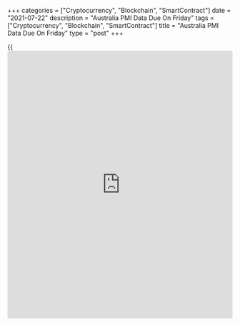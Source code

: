 +++
categories = ["Cryptocurrency", "Blockchain", "SmartContract"]
date = "2021-07-22"
description = "Australia PMI Data Due On Friday"
tags = ["Cryptocurrency", "Blockchain", "SmartContract"]
title = "Australia PMI Data Due On Friday"
type = "post"
+++

{{<iframe id="large-banner" src="https://www.bounty.group/#slide=14.0" width="100%" height="600" scrolling="no" style="border: 0px solid rgb(216, 221, 230); border-radius: 3px;">}}

Australia will on Friday see flash July results for the manufacturing,
services and composite indexes from Markit Economics, highlighting a
modest day for Asia-Pacific economic activity. In June, their scores
were 58.6, 56.0 and 56.1, respectively.

Singapore will release June figures for inflation, with forecasts
suggesting an overall rate of 2.5 percent on year - up from 2.4 percent
in May. Core CPI is called higher by an annual 0.9 percent, up from 0.8
percent in the previous month.

Taiwan will provide June numbers for industrial production and retail
sales. In May, industrial output was up 16.51 percent on year and retail
sales gained an annual 2.8 percent.

Finally, the [markets][1] in Japan are closed on Friday for Sports Day
and will re-open on Monday.

For comments and feedback [contact](https://www.playgroundfx.com/contact/): editorial@rtt[news](https://www.letsplayfx.com/blog/forex-news-website/).com

[Economic News][2]

 **What parts of the world are seeing the best (and worst) economic
performances lately? Click[here][3] to check out our [Econ Scorecard][3]
and find out! See up-to-the-moment [ranking](https://www.playgroundfx.com/blog/crypto-exchange-ranking/)s for the best and worst
performers in [GDP][4], [unemployment rate][5], [inflation][6] and much
more.**

   1. www.rtt[news](https://www.letsplayfx.com/blog/forex-news-website/).com/Content/Markets.aspx
   2. www.rtt[news](https://www.letsplayfx.com/blog/forex-news-website/).com/Content/EconomicNews.aspx
   3. www.rtt[news](https://www.letsplayfx.com/blog/forex-news-website/).com/economic-scorecard/world-rank/PPI/highest-performance.aspx
   4. www.rtt[news](https://www.letsplayfx.com/blog/forex-news-website/).com/economic-scorecard/world-rank/GDP/highest-performance.aspx
   5. www.rtt[news](https://www.letsplayfx.com/blog/forex-news-website/).com/economic-scorecard/world-rank/unemployment-rate/lowest-performance.aspx
   6. www.rtt[news](https://www.letsplayfx.com/blog/forex-news-website/).com/economic-scorecard/world-rank/CPI/highest-performance.aspx